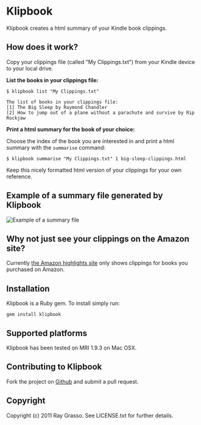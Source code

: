 # Klipbook

Klipbook creates a html summary of your Kindle book clippings.

## How does it work?

Copy your clippings file (called "My Clippings.txt") from your Kindle device to your local drive.

**List the books in your clippings file:**

    $ klipbook list "My Clippings.txt"

    The list of books in your clippings file:
    [1] The Big Sleep by Raymond Chandler
    [2] How to jump out of a plane without a parachute and survive by Rip Rockjaw

**Print a html summary for the book of your choice:**

Choose the index of the book you are interested in and print a html summary with the `summarise` command:

    $ klipbook summarise "My Clippings.txt" 1 big-sleep-clippings.html

Keep this nicely formatted html version of your clippings for your own reference.

## Example of a summary file generated by Klipbook

<img src="https://github.com/grassdog/klipbook/raw/master/example.png" alt="Example of a summary file" />

## Why not just see your clippings on the Amazon site?

Currently [the Amazon highlights site](https://kindle.amazon.com/your_highlights) only shows clippings for books you purchased on Amazon.

## Installation

Klipbook is a Ruby gem. To install simply run:

    gem install klipbook

## Supported platforms

Klipbook has been tested on MRI 1.9.3 on Mac OSX.

## Contributing to Klipbook

Fork the project on [Github](https://github.com/grassdog/klipbook) and submit a pull request. 

## Copyright

Copyright (c) 2011 Ray Grasso. See LICENSE.txt for further details.

